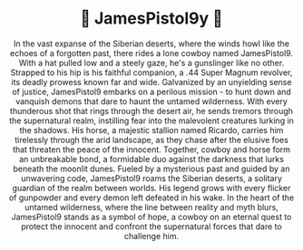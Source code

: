 <h1 align="center">🤠 JamesPistol9y 🤠</h1>

<p align="center">In the vast expanse of the Siberian deserts, where the winds howl like the echoes of a forgotten past, there rides a lone cowboy named JamesPistol9. With a hat pulled low and a steely gaze, he's a gunslinger like no other. Strapped to his hip is his faithful companion, a .44 Super Magnum revolver, its deadly prowess known far and wide. Galvanized by an unyielding sense of justice, JamesPistol9 embarks on a perilous mission - to hunt down and vanquish demons that dare to haunt the untamed wilderness. With every thunderous shot that rings through the desert air, he sends tremors through the supernatural realm, instilling fear into the malevolent creatures lurking in the shadows. His horse, a majestic stallion named Ricardo, carries him tirelessly through the arid landscape, as they chase after the elusive foes that threaten the peace of the innocent. Together, cowboy and horse form an unbreakable bond, a formidable duo against the darkness that lurks beneath the moonlit dunes. Fueled by a mysterious past and guided by an unwavering code, JamesPistol9 roams the Siberian deserts, a solitary guardian of the realm between worlds. His legend grows with every flicker of gunpowder and every demon left defeated in his wake. In the heart of the untamed wilderness, where the line between reality and myth blurs, JamesPistol9 stands as a symbol of hope, a cowboy on an eternal quest to protect the innocent and confront the supernatural forces that dare to challenge him.</p>
